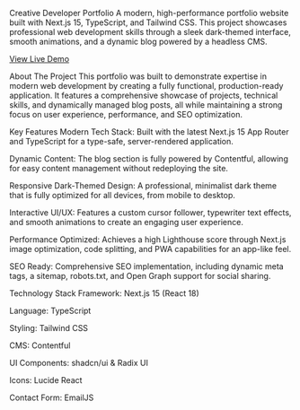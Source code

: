 Creative Developer Portfolio
A modern, high-performance portfolio website built with Next.js 15, TypeScript, and Tailwind CSS. This project showcases professional web development skills through a sleek dark-themed interface, smooth animations, and a dynamic blog powered by a headless CMS.

[View Live Demo](https://your-portfolio-url.com) 

About The Project
This portfolio was built to demonstrate expertise in modern web development by creating a fully functional, production-ready application. It features a comprehensive showcase of projects, technical skills, and dynamically managed blog posts, all while maintaining a strong focus on user experience, performance, and SEO optimization.

Key Features
Modern Tech Stack: Built with the latest Next.js 15 App Router and TypeScript for a type-safe, server-rendered application.

Dynamic Content: The blog section is fully powered by Contentful, allowing for easy content management without redeploying the site.

Responsive Dark-Themed Design: A professional, minimalist dark theme that is fully optimized for all devices, from mobile to desktop.

Interactive UI/UX: Features a custom cursor follower, typewriter text effects, and smooth animations to create an engaging user experience.

Performance Optimized: Achieves a high Lighthouse score through Next.js image optimization, code splitting, and PWA capabilities for an app-like feel.

SEO Ready: Comprehensive SEO implementation, including dynamic meta tags, a sitemap, robots.txt, and Open Graph support for social sharing.

Technology Stack
Framework: Next.js 15 (React 18)

Language: TypeScript

Styling: Tailwind CSS

CMS: Contentful

UI Components: shadcn/ui & Radix UI

Icons: Lucide React

Contact Form: EmailJS
